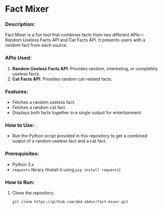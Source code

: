 # Fact Mixer

### Description:
Fact Mixer is a fun tool that combines facts from two different APIs—Random Useless Facts API and Cat Facts API. It presents users with a random fact from each source.

### APIs Used:
1. **Random Useless Facts API**: Provides random, interesting, or completely useless facts.
2. **Cat Facts API**: Provides random cat-related facts.

### Features:
- Fetches a random useless fact.
- Fetches a random cat fact.
- Displays both facts together in a single output for entertainment.

### How to Use:
- Run the Python script provided in this repository to get a combined output of a random useless fact and a cat fact.

### Prerequisites:
- Python 3.x
- `requests` library (Install it using `pip install requests`)

### How to Run:
1. Clone the repository.
   ```bash
   git clone https://github.com/abd-abdur/fact-mixer.git
